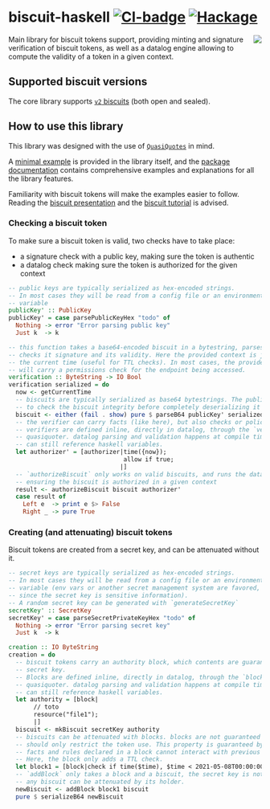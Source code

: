 # biscuit-haskell [![CI-badge][CI-badge]][CI-url] [![Hackage][hackage]][hackage-url]

<img src="https://raw.githubusercontent.com/biscuit-auth/biscuit-haskell/main/assets/logo-black-white-bg.png" align=right>

Main library for biscuit tokens support, providing minting and signature verification of biscuit tokens, as well as a datalog engine allowing to compute the validity of a token in a given context.

## Supported biscuit versions

The core library supports [`v2` biscuits][v2spec] (both open and sealed).

## How to use this library

This library was designed with the use of [`QuasiQuotes`][quasiquotes] in mind.

A [minimal example][biscuitexample] is provided in the library itself, and the [package documentation][packagedoc] contains comprehensive examples and explanations for all the library features.

Familiarity with biscuit tokens will make the examples easier to follow.
Reading the [biscuit presentation][biscuit] and the [biscuit tutorial][biscuittutorial] is advised.

### Checking a biscuit token

To make sure a biscuit token is valid, two checks have to take place:

- a signature check with a public key, making sure the token is authentic
- a datalog check making sure the token is authorized for the given context

```haskell
-- public keys are typically serialized as hex-encoded strings.
-- In most cases they will be read from a config file or an environment
-- variable
publicKey' :: PublicKey
publicKey' = case parsePublicKeyHex "todo" of
  Nothing -> error "Error parsing public key"
  Just k  -> k

-- this function takes a base64-encoded biscuit in a bytestring, parses it,
-- checks it signature and its validity. Here the provided context is just
-- the current time (useful for TTL checks). In most cases, the provided context
-- will carry a permissions check for the endpoint being accessed.
verification :: ByteString -> IO Bool
verification serialized = do
  now <- getCurrentTime
  -- biscuits are typically serialized as base64 bytestrings. The publicKey is needed
  -- to check the biscuit integrity before completely deserializing it
  biscuit <- either (fail . show) pure $ parseB64 publicKey' serialized
  -- the verifier can carry facts (like here), but also checks or policies.
  -- verifiers are defined inline, directly in datalog, through the `verifier`
  -- quasiquoter. datalog parsing and validation happens at compile time, but
  -- can still reference haskell variables.
  let authorizer' = [authorizer|time({now});
                                allow if true;
                               |]
  -- `authorizeBiscuit` only works on valid biscuits, and runs the datalog verifications
  -- ensuring the biscuit is authorized in a given context
  result <- authorizeBiscuit biscuit authorizer'
  case result of
    Left e  -> print e $> False
    Right _ -> pure True
```

### Creating (and attenuating) biscuit tokens

Biscuit tokens are created from a secret key, and can be attenuated without it.

```haskell
-- secret keys are typically serialized as hex-encoded strings.
-- In most cases they will be read from a config file or an environment
-- variable (env vars or another secret management system are favored,
-- since the secret key is sensitive information).
-- A random secret key can be generated with `generateSecretKey`
secretKey' :: SecretKey
secretKey' = case parseSecretPrivateKeyHex "todo" of
  Nothing -> error "Error parsing secret key"
  Just k  -> k

creation :: IO ByteString
creation = do
  -- biscuit tokens carry an authority block, which contents are guaranteed by the
  -- secret key.
  -- Blocks are defined inline, directly in datalog, through the `block`
  -- quasiquoter. datalog parsing and validation happens at compile time, but
  -- can still reference haskell variables.
  let authority = [block|
       // toto
       resource("file1");
       |]
  biscuit <- mkBiscuit secretKey authority
  -- biscuits can be attenuated with blocks. blocks are not guaranteed by the secret key and
  -- should only restrict the token use. This property is guaranteed by the datalog evaluation:
  -- facts and rules declared in a block cannot interact with previous blocks.
  -- Here, the block only adds a TTL check.
  let block1 = [block|check if time($time), $time < 2021-05-08T00:00:00Z;|]
  -- `addBlock` only takes a block and a biscuit, the secret key is not needed:
  -- any biscuit can be attenuated by its holder.
  newBiscuit <- addBlock block1 biscuit
  pure $ serializeB64 newBiscuit
```

[CI-badge]: https://img.shields.io/github/actions/workflow/status/biscuit-auth/biscuit-haskell/github-actions.yml?style=flat-square&branch=main
[CI-url]: https://github.com/biscuit-auth/biscuit-haskell/actions
[Hackage]: https://img.shields.io/hackage/v/biscuit-haskell?color=purple&style=flat-square
[hackage-url]: https://hackage.haskell.org/package/biscuit-haskell
[gcouprie]: https://github.com/geal
[biscuit]: https://www.clever-cloud.com/blog/engineering/2021/04/12/introduction-to-biscuit/
[biscuittutorial]: https://www.clever-cloud.com/blog/engineering/2021/04/15/biscuit-tutorial/
[v2spec]: https://github.com/CleverCloud/biscuit/blob/2.0/SPECIFICATIONS.md
[quasiquotes]: https://wiki.haskell.org/Quasiquotation
[biscuitexample]: https://github.com/biscuit-auth/biscuit-haskell/blob/main/biscuit/src/Auth/Biscuit/Example.hs
[packagedoc]: https://hackage.haskell.org/package/biscuit-haskell-0.1.0.0/docs/Auth-Biscuit.html
